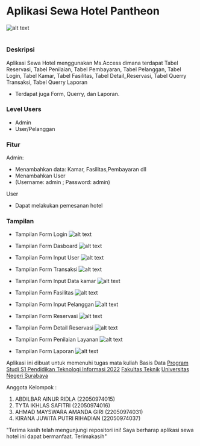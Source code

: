 # Aplikasi Sewa Hotel Pantheon 
![alt text](https://github.com/AbdilbarAR/Sewa-Hotel-Ms.Access/blob/main/Readme%20assets/Screenshot%202023-12-21%20073430.png?raw=true)

#
### Deskripsi
Aplikasi Sewa Hotel menggunakan Ms.Access dimana terdapat Tabel Reservasi, Tabel Penilaian, Tabel Pembayaran, Tabel Pelanggan, Tabel Login, Tabel Kamar, Tabel Fasilitas, Tabel Detail_Reservasi, Tabel Querry Transaksi, Tabel Querry Laporan
- Terdapat juga Form, Querry, dan Laporan.

### Level Users
- Admin
- User/Pelanggan

### Fitur
Admin:
- Menambahkan data: Kamar, Fasilitas,Pembayaran dll
- Menambahkan User
- (Username: admin ; Password: admin)

User
- Dapat melakukan pemesanan hotel

### Tampilan
- Tampilan Form Login
![alt text](https://github.com/AbdilbarAR/Sewa-Hotel-Ms.Access/blob/main/Readme%20assets/Screenshot%202023-12-21%20073430.png?raw=true)

- Tampilan Form Dasboard
![alt text](https://github.com/AbdilbarAR/Sewa-Hotel-Ms.Access/blob/main/Readme%20assets/Screenshot%202023-12-21%20073450.png?raw=true)

- Tampilan Form Input User
![alt text](https://github.com/AbdilbarAR/Sewa-Hotel-Ms.Access/blob/main/Readme%20assets/Screenshot%202023-12-21%20073736.png?raw=true)

- Tampilan Form Transaksi
![alt text](https://github.com/AbdilbarAR/Sewa-Hotel-Ms.Access/blob/main/Readme%20assets/Screenshot%202023-12-21%20073509.png?raw=true)

- Tampilan Form Input Data kamar
![alt text](https://github.com/AbdilbarAR/Sewa-Hotel-Ms.Access/blob/main/Readme%20assets/Screenshot%202023-12-21%20073524.png?raw=true)

- Tampilan Form Fasilitas
![alt text](https://github.com/AbdilbarAR/Sewa-Hotel-Ms.Access/blob/main/Readme%20assets/Screenshot%202023-12-21%20073541.png?raw=true)

- Tampilan Form Input Pelanggan
![alt text](https://github.com/AbdilbarAR/Sewa-Hotel-Ms.Access/blob/main/Readme%20assets/Screenshot%202023-12-21%20073556.png?raw=true)

- Tampilan Form Reservasi
![alt text](https://github.com/AbdilbarAR/Sewa-Hotel-Ms.Access/blob/main/Readme%20assets/Screenshot%202023-12-21%20073614.png?raw=true)

- Tampilan Form Detail Reservasi
![alt text](https://github.com/AbdilbarAR/Sewa-Hotel-Ms.Access/blob/main/Readme%20assets/Screenshot%202023-12-21%20073633.png?raw=true)

- Tampilan Form Penilaian Layanan
![alt text](https://github.com/AbdilbarAR/Sewa-Hotel-Ms.Access/blob/main/Readme%20assets/Screenshot%202023-12-21%20073653.png?raw=true)

- Tampilan Form Laporan
![alt text](https://github.com/AbdilbarAR/Sewa-Hotel-Ms.Access/blob/main/Readme%20assets/Screenshot%202023-12-21%20073714.png?raw=true)


Aplikasi ini dibuat untuk memenuhi tugas mata kuliah Basis Data
[Program Studi S1 Pendidikan Teknologi Informasi 2022](https://pendidikan-ti.ft.unesa.ac.id) [Fakultas Teknik](https://ft.unesa.ac.id) [Universitas Negeri Surabaya](https://www.unesa.ac.id/)

Anggota Kelompok :
1. ABDILBAR AINUR RIDLA (22050974015)
2. TYTA IKHLAS SAFITRI (22050974016)
3. AHMAD MAYSWARA AMANDA GIRI (22050974031)
4. KIRANA JUWITA PUTRI RIHADIAN (22050974037)


"Terima kasih telah mengunjungi repositori ini! Saya berharap aplikasi sewa hotel ini dapat bermanfaat. Terimakasih"
